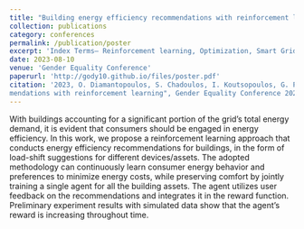 ```yaml
---
title: "Building energy efficiency recommendations with reinforcement learning"
collection: publications
category: conferences
permalink: /publication/poster
excerpt: 'Index Terms— Reinforcement learning, Optimization, Smart Grid'
date: 2023-08-10
venue: 'Gender Equality Conference'
paperurl: 'http://gody10.github.io/files/poster.pdf'
citation: '2023, O. Diamantopoulos, S. Chadoulos, I. Koutsopoulos, G. Polyzos and N. Ipiotis, "Building energy efficiency recom-
mendations with reinforcement learning", Gender Equality Conference 2023, Accepted'
---
```

With buildings accounting for a significant portion of the
grid’s total energy demand, it is evident that consumers
should be engaged in energy efficiency. In this work, we
propose a reinforcement learning approach that conducts energy efficiency recommendations for buildings, in the form
of load-shift suggestions for different devices/assets. The
adopted methodology can continuously learn consumer energy behavior and preferences to minimize energy costs,
while preserving comfort by jointly training a single agent
for all the building assets. The agent utilizes user feedback on
the recommendations and integrates it in the reward function. Preliminary experiment results with simulated data
show that the agent’s reward is increasing throughout time.
